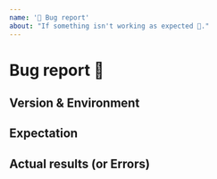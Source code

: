 ```yaml
---
name: '🚀 Bug report'
about: "If something isn't working as expected 🤔."
---
```


# Bug report 🐞

## Version & Environment

## Expectation

## Actual results (or Errors)

